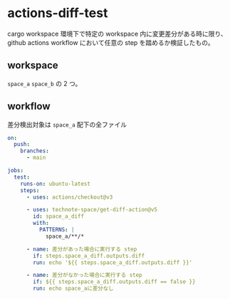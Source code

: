 # actions-diff-test

cargo workspace 環境下で特定の workspace 内に変更差分がある時に限り、github actions workflow において任意の step を踏めるか検証したもの。

## workspace

`space_a` `space_b` の 2 つ。

## workflow

差分検出対象は `space_a` 配下の全ファイル

```yaml
on:
  push:
    branches:
      - main

jobs:
  test:
    runs-on: ubuntu-latest
    steps:
      - uses: actions/checkout@v3

      - uses: technote-space/get-diff-action@v5
        id: space_a_diff
        with:
          PATTERNS: |
            space_a/**/*

      - name: 差分があった場合に実行する step
        if: steps.space_a_diff.outputs.diff
        run: echo '${{ steps.space_a_diff.outputs.diff }}'

      - name: 差分がなかった場合に実行する step
        if: ${{ steps.space_a_diff.outputs.diff == false }}
        run: echo space_aに差分なし
```
